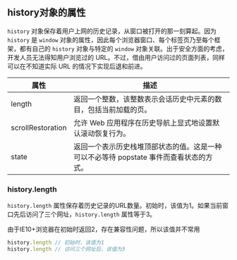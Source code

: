 ## history对象的属性

`history` 对象保存着用户上网的历史记录，从窗口被打开的那一刻算起。因为 `history` 是 `window` 对象的属性，因此每个浏览器窗口、每个标签页乃至每个框架，都有自己的 `history` 对象与特定的 `window` 对象关联。出于安全方面的考虑，开发人员无法得知用户浏览过的 URL。不过，借由用户访问过的页面列表，同样可以在不知道实际 URL 的情况下实现后退和前进。

| 属性              | 描述                                                         |
| ----------------- | ------------------------------------------------------------ |
| length            | 返回一个整数，该整数表示会话历史中元素的数目，包括当前加载的页。 |
| scrollRestoration | 允许 Web 应用程序在历史导航上显式地设置默认滚动恢复行为。    |
| state             | 返回一个表示历史栈堆顶部状态的值。这是一种可以不必等待 popstate 事件而查看状态的方式。 |

### history.length

`history.length` 属性保存着历史记录的URL数量。初始时，该值为1。如果当前窗口先后访问了三个网址，`history.length` 属性等于3。

由于IE10+浏览器在初始时返回2，存在兼容性问题，所以该值并不常用

```javascript
history.length // 初始时，该值为1
history.length // 访问三个网址后，该值为3
```





